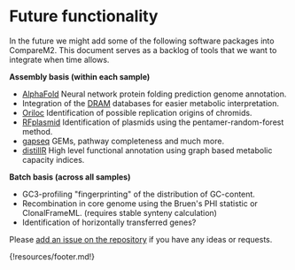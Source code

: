 

# Future functionality 

In the future we might add some of the following software packages into CompareM2. This document serves as a backlog of tools that we want to integrate when time allows.

**Assembly basis (within each sample)**
  
  - [AlphaFold](https://github.com/google-deepmind/alphafold) Neural network protein folding prediction genome annotation.
  - Integration of the [DRAM](https://github.com/WrightonLabCSU/DRAM) databases for easier metabolic interpretation.
  - [Oriloc](http://pbil.univ-lyon1.fr/software/Oriloc/oriloc.html) Identification of possible replication origins of chromids.
  - [RFplasmid](https://github.com/aldertzomer/RFPlasmid) Identification of plasmids using the pentamer-random-forest method.
  - [gapseq](https://github.com/jotech/gapseq/tree/master) GEMs, pathway completeness and much more.
  - [distillR](https://github.com/anttonalberdi/distillR) High level functional annotation using graph based metabolic capacity indices.


**Batch basis (across all samples)**

  - GC3-profiling "fingerprinting" of the distribution of GC-content.
  - Recombination in core genome using the Bruen's PHI statistic or ClonalFrameML. (requires stable synteny calculation)
  - Identification of horizontally transferred genes?

Please [add an issue on the repository](https://github.com/cmkobel/comparem2/issues) if you have any ideas or requests.


{!resources/footer.md!}

